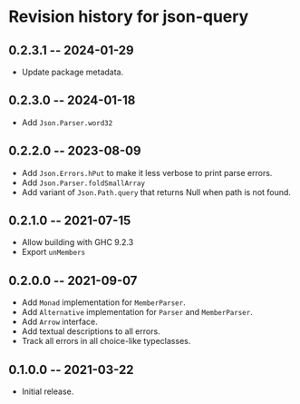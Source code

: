 # Revision history for json-query

## 0.2.3.1 -- 2024-01-29

* Update package metadata.

## 0.2.3.0 -- 2024-01-18

* Add `Json.Parser.word32`

## 0.2.2.0 -- 2023-08-09

* Add `Json.Errors.hPut` to make it less verbose to print
  parse errors.
* Add `Json.Parser.foldSmallArray`
* Add variant of `Json.Path.query` that returns Null when path is
  not found.

## 0.2.1.0 -- 2021-07-15

* Allow building with GHC 9.2.3
* Export `unMembers`

## 0.2.0.0 -- 2021-09-07

* Add `Monad` implementation for `MemberParser`.
* Add `Alternative` implementation for `Parser` and `MemberParser`.
* Add `Arrow` interface.
* Add textual descriptions to all errors.
* Track all errors in all choice-like typeclasses.

## 0.1.0.0 -- 2021-03-22

* Initial release.
